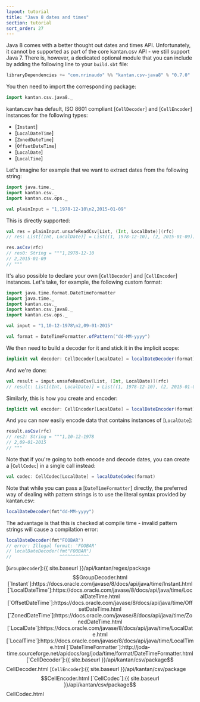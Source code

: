 ```yaml
---
layout: tutorial
title: "Java 8 dates and times"
section: tutorial
sort_order: 27
---
```

Java 8 comes with a better thought out dates and times API. Unfortunately, it cannot be supported as part of the core
kantan.csv API - we still support Java 7. There is, however, a dedicated optional module that you can include by
adding the following line to your `build.sbt` file:

```scala
libraryDependencies += "com.nrinaudo" %% "kantan.csv-java8" % "0.7.0"
```

You then need to import the corresponding package:

```scala
import kantan.csv.java8._
```

kantan.csv has default, ISO 8601 compliant [`CellDecoder`] and [`CellEncoder`] instances for the following types:

* [`Instant`]
* [`LocalDateTime`]
* [`ZonedDateTime`]
* [`OffsetDateTime`]
* [`LocalDate`]
* [`LocalTime`]

Let's imagine for example that we want to extract dates from the following string:

```scala
import java.time._
import kantan.csv._
import kantan.csv.ops._

val plainInput = "1,1978-12-10\n2,2015-01-09"
```

This is directly supported:

```scala
val res = plainInput.unsafeReadCsv[List, (Int, LocalDate)](rfc)
// res: List[(Int, LocalDate)] = List((1, 1978-12-10), (2, 2015-01-09))

res.asCsv(rfc)
// res0: String = """1,1978-12-10
// 2,2015-01-09
// """
```

It's also possible to declare your own [`CellDecoder`] and [`CellEncoder`] instances. Let's take, for example,
the following custom format:

```scala
import java.time.format.DateTimeFormatter
import java.time._
import kantan.csv._
import kantan.csv.java8._
import kantan.csv.ops._

val input = "1,10-12-1978\n2,09-01-2015"

val format = DateTimeFormatter.ofPattern("dd-MM-yyyy")
```

We then need to build a decoder for it and stick it in the implicit scope:

```scala
implicit val decoder: CellDecoder[LocalDate] = localDateDecoder(format)
```

And we're done:

```scala
val result = input.unsafeReadCsv[List, (Int, LocalDate)](rfc)
// result: List[(Int, LocalDate)] = List((1, 1978-12-10), (2, 2015-01-09))
```

Similarly, this is how you create and encoder:

```scala
implicit val encoder: CellEncoder[LocalDate] = localDateEncoder(format)
```

And you can now easily encode data that contains instances of [`LocalDate`]:

```scala
result.asCsv(rfc)
// res2: String = """1,10-12-1978
// 2,09-01-2015
// """
```

Note that if you're going to both encode and decode dates, you can create a [`CellCodec`] in a single call instead:

```scala
val codec: CellCodec[LocalDate] = localDateCodec(format)
```

Note that while you can pass a [`DateTimeFormatter`] directly, the preferred way of dealing with pattern strings is to
use the literal syntax provided by kantan.csv:

```scala
localDateDecoder(fmt"dd-MM-yyyy")
```

The advantage is that this is checked at compile time - invalid pattern strings will cause a compilation error:

```scala
localDateDecoder(fmt"FOOBAR")
// error: Illegal format: 'FOOBAR'
// localDateDecoder(fmt"FOOBAR")
//                  ^^^^^^^^^^^
```

[`GroupDecoder`]:{{ site.baseurl }}/api/kantan/regex/package$$GroupDecoder.html
[`Instant`]:https://docs.oracle.com/javase/8/docs/api/java/time/Instant.html
[`LocalDateTime`]:https://docs.oracle.com/javase/8/docs/api/java/time/LocalDateTime.html
[`OffsetDateTime`]:https://docs.oracle.com/javase/8/docs/api/java/time/OffsetDateTime.html
[`ZonedDateTime`]:https://docs.oracle.com/javase/8/docs/api/java/time/ZonedDateTime.html
[`LocalDate`]:https://docs.oracle.com/javase/8/docs/api/java/time/LocalDate.html
[`LocalTime`]:https://docs.oracle.com/javase/8/docs/api/java/time/LocalTime.html
[`DateTimeFormatter`]:http://joda-time.sourceforge.net/apidocs/org/joda/time/format/DateTimeFormatter.html
[`CellDecoder`]:{{ site.baseurl }}/api/kantan/csv/package$$CellDecoder.html
[`CellEncoder`]:{{ site.baseurl }}/api/kantan/csv/package$$CellEncoder.html
[`CellCodec`]:{{ site.baseurl }}/api/kantan/csv/package$$CellCodec.html
